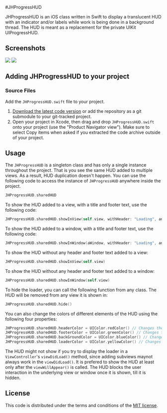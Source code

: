 #JHProgressHUD

JHProgressHUD is an iOS class written in Swift to display a translucent HUD with an indicator and/or labels while work is being done in a background thread. The HUD is meant as a replacement for the private UIKit UIProgressHUD.

## Screenshots

[![](https://raw.githubusercontent.com/harikrishnant1991/JHProgressHUD/master/Screenshots/thumb_no_title.png)](https://github.com/harikrishnant1991/JHProgressHUD/blob/master/Screenshots/screenshot_no_title.png)
[![](https://raw.githubusercontent.com/harikrishnant1991/JHProgressHUD/master/Screenshots/thumb_with_title.png)](https://github.com/harikrishnant1991/JHProgressHUD/blob/master/Screenshots/screenshot_with_title.png)

## Adding JHProgressHUD to your project

### Source Files

Add the `JHProgressHUD.swift` file to your project.

1. [Download the latest code version](https://github.com/harikrishnant1991/JHProgressHUD/archive/master.zip) or add the repository as a git submodule to your git-tracked project.
2. Open your project in Xcode, then drag and drop `JHProgressHUD.swift` onto your project (use the "Product Navigator view"). Make sure to select Copy items when asked if you extracted the code archive outside of your project.

## Usage

The `JHProgressHUD` is a singleton class and has only a single instance throughout the project. That is you see the same HUD added to multiple views. As a result, HUD duplication doesn't happen. You can use the following code to access the instance of `JHProgressHUD` anywhere inside the project.

```Swift
JHProgressHUD.sharedHUD
```

To show the HUD added to a view, with a title and footer text, use the following code:

```Swift
JHProgressHUD.sharedHUD.showInView(self.view, withHeader: "Loading", andFooter: "Please Wait")
```

To show the HUD added to a window, with a title and footer text, use the following code:

```Swift
JHProgressHUD.sharedHUD.showInWindow(aWindow, withHeader: "Loading", andFooter: "Please Wait")
```

To show the HUD without any header and footer text added to a view:

```Swift
JHProgressHUD.sharedHUD.showInView(self.view)
```

To show the HUD without any header and footer text added to a window:

```Swift
JHProgressHUD.sharedHUD.showInWindow(self.view)
```

To hide the loader, you can call the following function from any class. The HUD will be removed from any view it is shown in:

```Swift
JHProgressHUD.sharedHUD.hide()
```

You can also change the colors of different elements of the HUD using the following four properties:

```Swift
JHProgressHUD.sharedHUD.headerColor = UIColor.redColor() // Changes the color of the title text
JHProgressHUD.sharedHUD.footerColor = UIColor.greenColor() // Changes the color  of the footer text
JHProgressHUD.sharedHUD.backGroundColor = UIColor.blueColor() // Changes the color of the translucent background
JHProgressHUD.sharedHUD.loaderColor = UIColor.yellowColor() // Changes the color of the loading indicator
```

The HUD might not show if you try to display the loader in a `ViewController`'s `viewDidLoad()` method, since adding subviews maynot always work in the `viewDidLoad()`. It is prefered to show the HUD at least only after the `viewWillAppear()` is called. The HUD blocks the user interaction in the underlying view or window once it is shown, till it is hidden.

## License

This code is distributed under the terms and conditions of the [MIT license](https://github.com/harikrishnant1991/JHProgressHUD/blob/master/LICENSE).
